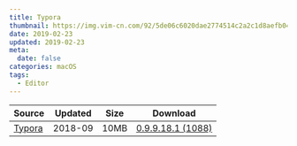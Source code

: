 ```yaml
---
title: Typora
thumbnail: https://img.vim-cn.com/92/5de06c6020dae2774514c2a2c1d8aefb04fb36.png
date: 2019-02-23
updated: 2019-02-23
meta:
  date: false
categories: macOS
tags:
  - Editor
---
```


| Source | Updated | Size | Download |
| ------ | ------- | -------- | -------- |
| <div class="safe">[Typora](https://typora.io/)</div> | 2018-09 | 10MB | [0.9.9.18.1 (1088)](https://typora.io/download/Typora.dmg) |
